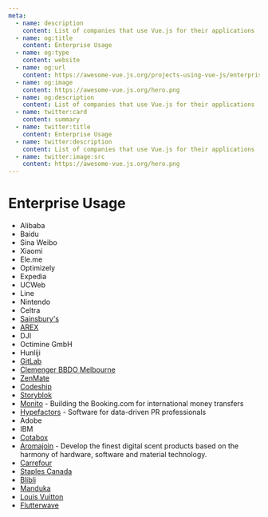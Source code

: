 ```yaml
---
meta:
  - name: description
    content: List of companies that use Vue.js for their applications
  - name: og:title
    content: Enterprise Usage
  - name: og:type
    content: website
  - name: og:url
    content: https://awesome-vue.js.org/projects-using-vue-js/enterprise-usage.html
  - name: og:image
    content: https://awesome-vue.js.org/hero.png
  - name: og:description
    content: List of companies that use Vue.js for their applications
  - name: twitter:card
    content: summary
  - name: twitter:title
    content: Enterprise Usage
  - name: twitter:description
    content: List of companies that use Vue.js for their applications
  - name: twitter:image:src
    content: https://awesome-vue.js.org/hero.png
---
```


# Enterprise Usage

- Alibaba
- Baidu
- Sina Weibo
- Xiaomi
- Ele.me
- Optimizely
- Expedia
- UCWeb
- Line
- Nintendo
- Celtra
- [Sainsbury's](https://sainsburys.jobs/)
- [AREX](https://arex.io/)
- DJI
- Octimine GmbH
- Hunliji
- [GitLab](https://about.gitlab.com/2016/10/20/why-we-chose-vue/)
- [Clemenger BBDO Melbourne](https://clemengerbbdo.com.au)
- [ZenMate](https://zenmate.com)
- [Codeship](https://blog.codeship.com/consider-vuejs-next-web-project/)
- [Storyblok](https://app.storyblok.com)
- [Monito](https://www.monito.com) - Building the Booking.com for international money transfers
- [Hypefactors](https://hypefactors.com) - Software for data-driven PR professionals
- Adobe
- IBM
- [Cotabox](https://cotabox.com.br)
- [Aromajoin](https://aromajoin.com) - Develop the finest digital scent products based on the harmony of hardware, software and material technology.
- [Carrefour](https://www.carrefour.fr)
- [Staples Canada](https://www.staples.ca/)
- [Blibli](https://www.blibli.com)
- [Manduka](https://www.manduka.com/)
- [Louis Vuitton](https://us.louisvuitton.com/eng-us/homepage)
- [Flutterwave](https://flutterwave.com)
